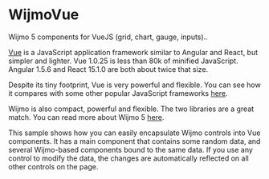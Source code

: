 # WijmoVue
Wijmo 5 components for VueJS (grid, chart, gauge, inputs)..

[Vue](https://vuejs.org/guide/) is a JavaScript application framework
similar to Angular and React, but simpler and lighter.
Vue 1.0.25 is less than 80k of minified JavaScript. Angular 1.5.6 and React 15.1.0 
are both about twice that size.

Despite its tiny footprint, Vue is very powerful and flexible. You can see how it
compares with some other popular JavaScript frameworks
[here](https://vuejs.org/guide/comparison.html).

Wijmo is also compact, powerful and flexible. The two libraries are a great match.
You can read more about Wijmo 5
[here](http://wijmo.com/products/wijmo-5/).

This sample shows how you can easily encapsulate Wijmo controls into Vue components.
It has a main component that contains some random data, and several Wijmo-based 
components bound to the same data. If you use any control to modify the data, the
changes are automatically reflected on all other controls on the page.
